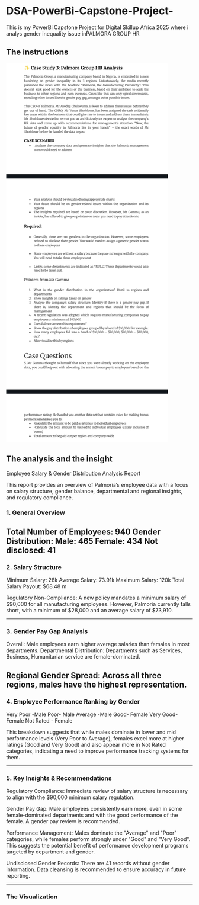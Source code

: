 # DSA-PowerBi-Capstone-Project-
This is my PowerBi Capstone Project for Digital Skillup Africa 2025 where i analys gender inequality issue inPALMORA GROUP HR 

## The instructions 
![The given instructions](1754210103851.jpg)

## The analysis and the insight 
Employee Salary & Gender Distribution Analysis Report

This report provides an overview of Palmoria’s employee data with a focus on salary structure, gender balance, departmental and regional insights, and regulatory compliance.

### 1. General Overview
Total Number of Employees: 940
Gender Distribution:
Male: 465
Female: 434
Not disclosed: 41
---
### 2. Salary Structure
Minimum Salary: 28k
Average Salary: 73.91k
Maximum Salary: 120k
Total Salary Payout: $68.48 m

Regulatory Non-Compliance:
A new policy mandates a minimum salary of $90,000 for all manufacturing employees. However, Palmoria currently falls short, with a minimum of $28,000 and an average salary of $73,910.

---

### 3. Gender Pay Gap Analysis
Overall: Male employees earn higher average salaries than females in most departments.
Departmental Distribution:
Departments such as Services, Business, Humanitarian service are female-dominated.

Regional Gender Spread:
Across all three regions, males have the highest representation.
---
### 4. Employee Performance Ranking by Gender
Very Poor	-Male
Poor-	Male
Average	-Male
Good-	Female
Very Good-	Female
Not Rated	- Female

This breakdown suggests that while males dominate in lower and mid performance levels (Very Poor to Average), females excel more at higher ratings (Good and Very Good) and also appear more in Not Rated categories, indicating a need to improve performance tracking systems for them.

---

### 5. Key Insights & Recommendations
Regulatory Compliance:
Immediate review of salary structure is necessary to align with the $90,000 minimum salary regulation.

Gender Pay Gap:
Male employees consistently earn more, even in some female-dominated departments and with the good performance of the female. A gender pay review is recommended.

Performance Management:
Males dominate the "Average" and "Poor" categories, while females perform strongly under "Good" and "Very Good". This suggests the potential benefit of performance development programs targeted by department and gender.

Undisclosed Gender Records:
There are 41 records without gender information. Data cleansing is recommended to ensure accuracy in future reporting.

---
### The Visualization 
